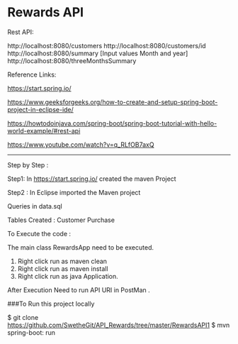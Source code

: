 Rewards API
===============================

Rest API:

http://localhost:8080/customers 
http://localhost:8080/customers/id
http://localhost:8080/summary [Input values Month and year]
http://localhost:8080/threeMonthsSummary 


Reference Links:

https://start.spring.io/

https://www.geeksforgeeks.org/how-to-create-and-setup-spring-boot-project-in-eclipse-ide/

https://howtodoinjava.com/spring-boot/spring-boot-tutorial-with-hello-world-example/#rest-api

https://www.youtube.com/watch?v=q_RLfOB7axQ

------------------------------------------------------------


Step by Step  :

Step1: In  https://start.spring.io/ created the maven Project

Step2 : In Eclipse imported the Maven project 

Queries in data.sql

Tables Created : 
Customer
Purchase

 To Execute the code :
 
 The main class RewardsApp need to be executed.
 1) Right click run as maven clean
 2) Right click run as maven install
 3) Right click run as java Application.
 
 
 After Execution Need to run API URI in PostMan .
 
 



###To Run this project locally

$ git clone https://github.com/SwetheGit/API_Rewards/tree/master/RewardsAPI1
$ mvn spring-boot: run
